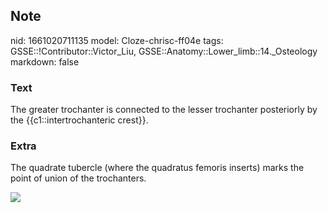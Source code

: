 ## Note
nid: 1661020711135
model: Cloze-chrisc-ff04e
tags: GSSE::!Contributor::Victor_Liu, GSSE::Anatomy::Lower_limb::14._Osteology
markdown: false

### Text
The greater trochanter is connected to the lesser trochanter posteriorly by the {{c1::intertrochanteric crest}}.

### Extra
The quadrate tubercle (where the quadratus femoris inserts) marks
the point of union of the trochanters.
<div><img src=
"paste-f617b38f0a5ea48a388a03124f9678696ee83741.jpg"></div>
